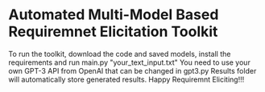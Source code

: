 # Automated Multi-Model Based Requiremnet Elicitation Toolkit

To run the toolkit, download the code and saved models, install the requirements and run main.py "your_text_input.txt"
You need to use your own GPT-3 API from OpenAI that can be changed in gpt3.py 
Results folder will automatically store generated results.
Happy Requiremnt Eliciting!!!
